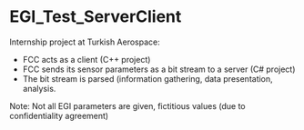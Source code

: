 # EGI_Test_ServerClient
Internship project at Turkish Aerospace:

- FCC acts as a client (C++ project)
- FCC sends its sensor parameters as a bit stream to a server (C# project)
- The bit stream is parsed (information gathering, data presentation, analysis.

Note: Not all EGI parameters are given, fictitious values (due to confidentiality agreement)
